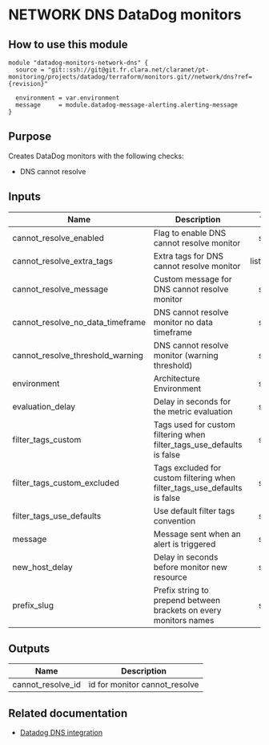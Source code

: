 # NETWORK DNS DataDog monitors

## How to use this module

```
module "datadog-monitors-network-dns" {
  source = "git::ssh://git@git.fr.clara.net/claranet/pt-monitoring/projects/datadog/terraform/monitors.git//network/dns?ref={revision}"

  environment = var.environment
  message     = module.datadog-message-alerting.alerting-message
}

```

## Purpose

Creates DataDog monitors with the following checks:

- DNS cannot resolve

## Inputs

| Name | Description | Type | Default | Required |
|------|-------------|:----:|:-----:|:-----:|
| cannot\_resolve\_enabled | Flag to enable DNS cannot resolve monitor | string | `"true"` | no |
| cannot\_resolve\_extra\_tags | Extra tags for DNS cannot resolve monitor | list(string) | `[]` | no |
| cannot\_resolve\_message | Custom message for DNS cannot resolve monitor | string | `""` | no |
| cannot\_resolve\_no\_data\_timeframe | DNS cannot resolve monitor no data timeframe | string | `"10"` | no |
| cannot\_resolve\_threshold\_warning | DNS cannot resolve monitor (warning threshold) | string | `"3"` | no |
| environment | Architecture Environment | string | n/a | yes |
| evaluation\_delay | Delay in seconds for the metric evaluation | string | `"15"` | no |
| filter\_tags\_custom | Tags used for custom filtering when filter_tags_use_defaults is false | string | `"*"` | no |
| filter\_tags\_custom\_excluded | Tags excluded for custom filtering when filter_tags_use_defaults is false | string | `""` | no |
| filter\_tags\_use\_defaults | Use default filter tags convention | string | `"true"` | no |
| message | Message sent when an alert is triggered | string | n/a | yes |
| new\_host\_delay | Delay in seconds before monitor new resource | string | `"300"` | no |
| prefix\_slug | Prefix string to prepend between brackets on every monitors names | string | `""` | no |

## Outputs

| Name | Description |
|------|-------------|
| cannot\_resolve\_id | id for monitor cannot_resolve |

## Related documentation

- [Datadog DNS integration](https://docs.datadoghq.com/integrations/dns_check/)
